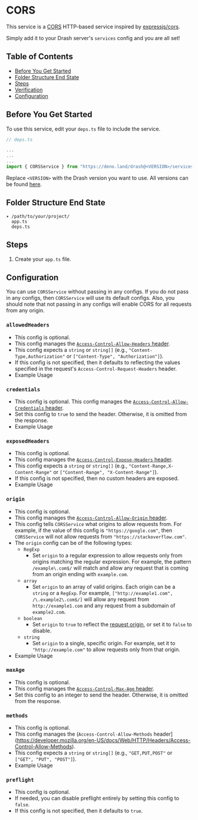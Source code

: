 # CORS

This service is a [CORS](https://developer.mozilla.org/en-US/docs/Web/HTTP/CORS)
HTTP-based service inspired by
[expressjs/cors](https://expressjs.com/en/resources/middleware/cors.html).

Simply add it to your Drash server's `services` config and you are all set!

## Table of Contents

- [Before You Get Started](#before-you-get-started)
- [Folder Structure End State](#folder-structure-end-state)
- [Steps](#configuration)
- [Verification](#verification)
- [Configuration](#configuration)

## Before You Get Started

To use this service, edit your `deps.ts` file to include the service.

```typescript
// deps.ts

...
...
...
import { CORSService } from "https://deno.land/drash@<VERSION>/services.ts";
```

Replace `<VERSION>` with the Drash version you want to use. All versions can be found [here](https://github.com/drashland/drash/releases).

## Folder Structure End State

```text
▾ /path/to/your/project/
  app.ts
  deps.ts
```

## Steps

1. Create your `app.ts` file.











## Configuration

You can use `CORSService` without passing in any configs. If you do not pass in any configs, then `CORSService` will use its default configs. Also, you should note that not passing in any configs will enable CORS for all requests from any origin.

### `allowedHeaders`

* This config is optional.
* This config manages the [`Access-Control-Allow-Headers` header](https://developer.mozilla.org/en-US/docs/Web/HTTP/Headers/Access-Control-Allow-Headers).
* This config expects a `string` or `string[]` (e.g., `"Content-Type,Authorization"` or `["Content-Type", "Authorization"]`).
* If this config is not specified, then it defaults to reflecting the values specified in the request's `Access-Control-Request-Headers` header.
* Example Usage

### `credentials`

* This config is optional. This config manages the [`Access-Control-Allow-Credentials`
header](https://developer.mozilla.org/en-US/docs/Web/HTTP/Headers/Access-Control-Allow-Credentials).
* Set this config to `true` to send the header. Otherwise, it is omitted from the response.
* Example Usage

### `exposedHeaders`

* This config is optional.
* This config manages the [`Access-Control-Expose-Headers` header](https://developer.mozilla.org/en-US/docs/Web/HTTP/Headers/Access-Control-Expose-Headers).
* This config expects a `string` or `string[]` (e.g., `"Content-Range,X-Content-Range"` or `["Content-Range", "X-Content-Range"]`).
* If this config is not specified, then no custom headers are exposed.
* Example Usage

### `origin`

* This config is optional.
* This config manages the [`Access-Control-Allow-Origin` header](https://developer.mozilla.org/en-US/docs/Web/HTTP/Headers/Access-Control-Allow-Origin).
* This config tells `CORSService` what origins to allow requests from. For example, if the value of this config is `"https://google.com"`, then `CORSService` will not allow requests from `"https://stackoverflow.com"`.
* The `origin` config can be of the following types:
  * `RegExp`
    * Set `origin` to a regular expression to allow requests only from origins matching the regular expression. For example, the pattern `/example\.com$/` will match and allow any request that is coming from an origin ending with `example.com`.
  * `array`
    * Set `origin` to an array of valid origins. Each origin can be a `string` or a `RegExp`. For example, `["http://example1.com", /\.example2\.com$/]` will allow any request from `http://example1.com` and any request from a subdomain of `example2.com`.
  * `boolean`
    * Set `origin` to `true` to reflect the [request origin](http://tools.ietf.org/html/draft-abarth-origin-09), or set it to `false` to disable.
  * `string`
    * Set `origin` to a single, specific origin. For example, set it to `"http://example.com"` to allow requests only from that origin.
* Example Usage

### `maxAge`

* This config is optional.
* This config manages the [`Access-Control-Max-Age` header](https://developer.mozilla.org/en-US/docs/Web/HTTP/Headers/Access-Control-Max-Age).
* Set this config to an integer to send the header. Otherwise, it is omitted from the response.

### `methods`

* This config is optional.
* This config manages the (`Access-Control-Allow-Methods` header](https://developer.mozilla.org/en-US/docs/Web/HTTP/Headers/Access-Control-Allow-Methods).
* This config expects a `string` or `string[]` (e.g., `"GET,PUT,POST"` or `["GET", "PUT", "POST"]`).
* Example Usage

### `preflight`

* This config is optional.
* If needed, you can disable preflight entirely by setting this config to `false`.
* If this config is not specified, then it defaults to `true`.
